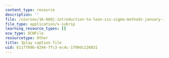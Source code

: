 ```yaml
---
content_type: resource
description: ''
file: /courses/16-660j-introduction-to-lean-six-sigma-methods-january-iap-2012/611ff89b02947fc3ec4c1f99dc226831_uDBGHmhAmT8.srt
file_type: application/x-subrip
learning_resource_types: []
ocw_type: OCWFile
resourcetype: Other
title: 3play caption file
uid: 611ff89b-0294-7fc3-ec4c-1f99dc226831
---
```

